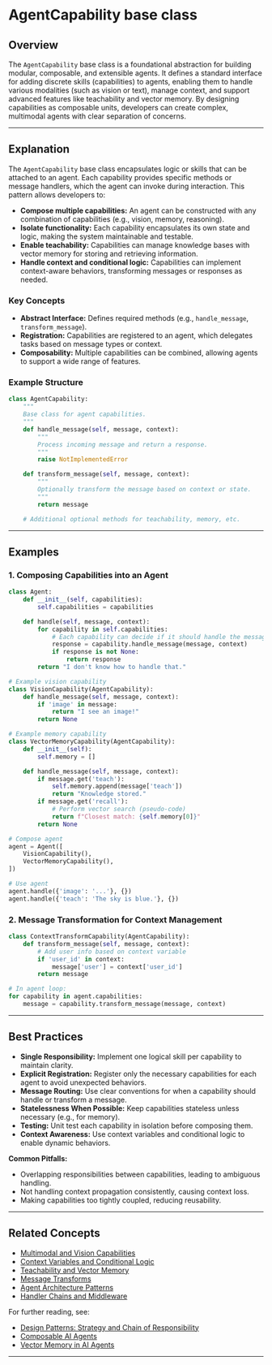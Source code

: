 # AgentCapability base class

## Overview

The `AgentCapability` base class is a foundational abstraction for building modular, composable, and extensible agents. It defines a standard interface for adding discrete skills (capabilities) to agents, enabling them to handle various modalities (such as vision or text), manage context, and support advanced features like teachability and vector memory. By designing capabilities as composable units, developers can create complex, multimodal agents with clear separation of concerns.

---

## Explanation

The `AgentCapability` base class encapsulates logic or skills that can be attached to an agent. Each capability provides specific methods or message handlers, which the agent can invoke during interaction. This pattern allows developers to:

- **Compose multiple capabilities:** An agent can be constructed with any combination of capabilities (e.g., vision, memory, reasoning).
- **Isolate functionality:** Each capability encapsulates its own state and logic, making the system maintainable and testable.
- **Enable teachability:** Capabilities can manage knowledge bases with vector memory for storing and retrieving information.
- **Handle context and conditional logic:** Capabilities can implement context-aware behaviors, transforming messages or responses as needed.

### Key Concepts

- **Abstract Interface:** Defines required methods (e.g., `handle_message`, `transform_message`).
- **Registration:** Capabilities are registered to an agent, which delegates tasks based on message types or context.
- **Composability:** Multiple capabilities can be combined, allowing agents to support a wide range of features.

### Example Structure

```python
class AgentCapability:
    """
    Base class for agent capabilities.
    """
    def handle_message(self, message, context):
        """
        Process incoming message and return a response.
        """
        raise NotImplementedError

    def transform_message(self, message, context):
        """
        Optionally transform the message based on context or state.
        """
        return message

    # Additional optional methods for teachability, memory, etc.
```

---

## Examples

### 1. Composing Capabilities into an Agent

```python
class Agent:
    def __init__(self, capabilities):
        self.capabilities = capabilities

    def handle(self, message, context):
        for capability in self.capabilities:
            # Each capability can decide if it should handle the message
            response = capability.handle_message(message, context)
            if response is not None:
                return response
        return "I don't know how to handle that."

# Example vision capability
class VisionCapability(AgentCapability):
    def handle_message(self, message, context):
        if 'image' in message:
            return "I see an image!"
        return None

# Example memory capability
class VectorMemoryCapability(AgentCapability):
    def __init__(self):
        self.memory = []

    def handle_message(self, message, context):
        if message.get('teach'):
            self.memory.append(message['teach'])
            return "Knowledge stored."
        if message.get('recall'):
            # Perform vector search (pseudo-code)
            return f"Closest match: {self.memory[0]}"
        return None

# Compose agent
agent = Agent([
    VisionCapability(),
    VectorMemoryCapability(),
])

# Use agent
agent.handle({'image': '...'}, {})
agent.handle({'teach': 'The sky is blue.'}, {})
```

### 2. Message Transformation for Context Management

```python
class ContextTransformCapability(AgentCapability):
    def transform_message(self, message, context):
        # Add user info based on context variable
        if 'user_id' in context:
            message['user'] = context['user_id']
        return message

# In agent loop:
for capability in agent.capabilities:
    message = capability.transform_message(message, context)
```

---

## Best Practices

- **Single Responsibility:** Implement one logical skill per capability to maintain clarity.
- **Explicit Registration:** Register only the necessary capabilities for each agent to avoid unexpected behaviors.
- **Message Routing:** Use clear conventions for when a capability should handle or transform a message.
- **Statelessness When Possible:** Keep capabilities stateless unless necessary (e.g., for memory).
- **Testing:** Unit test each capability in isolation before composing them.
- **Context Awareness:** Use context variables and conditional logic to enable dynamic behaviors.

**Common Pitfalls:**

- Overlapping responsibilities between capabilities, leading to ambiguous handling.
- Not handling context propagation consistently, causing context loss.
- Making capabilities too tightly coupled, reducing reusability.

---

## Related Concepts

- [Multimodal and Vision Capabilities](#)
- [Context Variables and Conditional Logic](#)
- [Teachability and Vector Memory](#)
- [Message Transforms](#)
- [Agent Architecture Patterns](#)
- [Handler Chains and Middleware](#)

For further reading, see:

- [Design Patterns: Strategy and Chain of Responsibility](https://refactoring.guru/design-patterns/strategy)
- [Composable AI Agents](https://ai.stackexchange.com/questions/22381/what-are-composable-ai-agents)
- [Vector Memory in AI Agents](https://www.pinecone.io/learn/vector-database/)

---